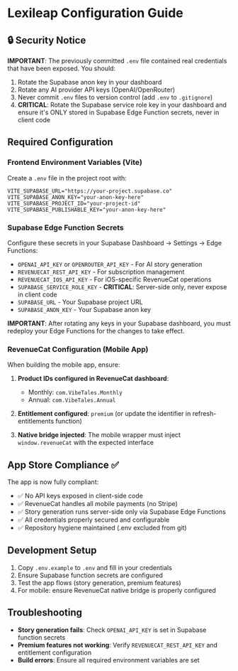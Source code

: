 # Lexileap Configuration Guide

## 🔒 Security Notice
**IMPORTANT**: The previously committed `.env` file contained real credentials that have been exposed. You should:
1. Rotate the Supabase anon key in your dashboard
2. Rotate any AI provider API keys (OpenAI/OpenRouter) 
3. Never commit `.env` files to version control (add `.env` to `.gitignore`)
4. **CRITICAL**: Rotate the Supabase service role key in your dashboard and ensure it's ONLY stored in Supabase Edge Function secrets, never in client code

## Required Configuration

### Frontend Environment Variables (Vite)
Create a `.env` file in the project root with:

```env
VITE_SUPABASE_URL="https://your-project.supabase.co"
VITE_SUPABASE_ANON_KEY="your-anon-key-here"
VITE_SUPABASE_PROJECT_ID="your-project-id"
VITE_SUPABASE_PUBLISHABLE_KEY="your-anon-key-here"
```

### Supabase Edge Function Secrets
Configure these secrets in your Supabase Dashboard → Settings → Edge Functions:

- `OPENAI_API_KEY` or `OPENROUTER_API_KEY` - For AI story generation
- `REVENUECAT_REST_API_KEY` - For subscription management
- `REVENUECAT_IOS_API_KEY` - For iOS-specific RevenueCat operations
- `SUPABASE_SERVICE_ROLE_KEY` - **CRITICAL**: Server-side only, never expose in client code
- `SUPABASE_URL` - Your Supabase project URL
- `SUPABASE_ANON_KEY` - Your Supabase anon key

**IMPORTANT**: After rotating any keys in your Supabase dashboard, you must redeploy your Edge Functions for the changes to take effect.

### RevenueCat Configuration (Mobile App)
When building the mobile app, ensure:

1. **Product IDs configured in RevenueCat dashboard**:
   - Monthly: `com.VibeTales.Monthly`  
   - Annual: `com.VibeTales.Annual`

2. **Entitlement configured**: `premium` (or update the identifier in refresh-entitlements function)

3. **Native bridge injected**: The mobile wrapper must inject `window.revenueCat` with the expected interface

## App Store Compliance ✅

The app is now fully compliant:
- ✅ No API keys exposed in client-side code
- ✅ RevenueCat handles all mobile payments (no Stripe)
- ✅ Story generation runs server-side only via Supabase Edge Functions
- ✅ All credentials properly secured and configurable
- ✅ Repository hygiene maintained (.env excluded from git)

## Development Setup

1. Copy `.env.example` to `.env` and fill in your credentials
2. Ensure Supabase function secrets are configured
3. Test the app flows (story generation, premium features)
4. For mobile: ensure RevenueCat native bridge is properly configured

## Troubleshooting

- **Story generation fails**: Check `OPENAI_API_KEY` is set in Supabase function secrets
- **Premium features not working**: Verify `REVENUECAT_REST_API_KEY` and entitlement configuration
- **Build errors**: Ensure all required environment variables are set